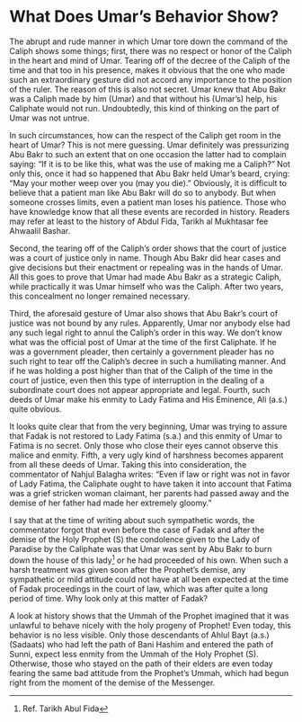 What Does Umar’s Behavior Show?
===============================

The abrupt and rude manner in which Umar tore down the command of the
Caliph shows some things; first, there was no respect or honor of the
Caliph in the heart and mind of Umar. Tearing off of the decree of the
Caliph of the time and that too in his presence, makes it obvious that
the one who made such an extraordinary gesture did not accord any
importance to the position of the ruler. The reason of this is also not
secret. Umar knew that Abu Bakr was a Caliph made by him (Umar) and that
without his (Umar’s) help, his Caliphate would not run. Undoubtedly,
this kind of thinking on the part of Umar was not untrue.

In such circumstances, how can the respect of the Caliph get room in the
heart of Umar? This is not mere guessing. Umar definitely was
pressurizing Abu Bakr to such an extent that on one occasion the latter
had to complain saying: “If it is to be like this, what was the use of
making me a Caliph?” Not only this, once it had so happened that Abu
Bakr held Umar’s beard, crying: “May your mother weep over you (may you
die).” Obviously, it is difficult to believe that a patient man like Abu
Bakr will do so to anybody. But when someone crosses limits, even a
patient man loses his patience. Those who have knowledge know that all
these events are recorded in history. Readers may refer at least to the
history of Abdul Fida, Tarikh al Mukhtasar fee Ahwaalil Bashar.

Second, the tearing off of the Caliph’s order shows that the court of
justice was a court of justice only in name. Though Abu Bakr did hear
cases and give decisions but their enactment or repealing was in the
hands of Umar. All this goes to prove that Umar had made Abu Bakr as a
strategic Caliph, while practically it was Umar himself who was the
Caliph. After two years, this concealment no longer remained necessary.

Third, the aforesaid gesture of Umar also shows that Abu Bakr’s court of
justice was not bound by any rules. Apparently, Umar nor anybody else
had any such legal right to annul the Caliph’s order in this way. We
don’t know what was the official post of Umar at the time of the first
Caliphate. If he was a government pleader, then certainly a government
pleader has no such right to tear off the Caliph’s decree in such a
humiliating manner. And if he was holding a post higher than that of the
Caliph of the time in the court of justice, even then this type of
interruption in the dealing of a subordinate court does not appear
appropriate and legal. Fourth, such deeds of Umar make his enmity to
Lady Fatima and His Eminence, Ali (a.s.) quite obvious.

It looks quite clear that from the very beginning, Umar was trying to
assure that Fadak is not restored to Lady Fatima (s.a.) and this enmity
of Umar to Fatima is no secret. Only those who close their eyes cannot
observe this malice and enmity. Fifth, a very ugly kind of harshness
becomes apparent from all these deeds of Umar. Taking this into
consideration, the commentator of Nahjul Balagha writes: “Even if law or
right was not in favor of Lady Fatima, the Caliphate ought to have taken
it into account that Fatima was a grief stricken woman claimant, her
parents had passed away and the demise of her father had made her
extremely gloomy.”

I say that at the time of writing about such sympathetic words, the
commentator forgot that even before the case of Fadak and after the
demise of the Holy Prophet (S) the condolence given to the Lady of
Paradise by the Caliphate was that Umar was sent by Abu Bakr to burn
down the house of this lady[^1] or he had proceeded of his own. When
such a harsh treatment was given soon after the Prophet’s demise, any
sympathetic or mild attitude could not have at all been expected at the
time of Fadak proceedings in the court of law, which was after quite a
long period of time. Why look only at this matter of Fadak?

A look at history shows that the Ummah of the Prophet imagined that it
was unlawful to behave nicely with the holy progeny of Prophet! Even
today, this behavior is no less visible. Only those descendants of Ahlul
Bayt (a.s.) (Sadaats) who had left the path of Bani Hashim and entered
the path of Sunni, expect less enmity from the Ummah of the Holy Prophet
(S). Otherwise, those who stayed on the path of their elders are even
today fearing the same bad attitude from the Prophet’s Ummah, which had
begun right from the moment of the demise of the Messenger.

[^1]: Ref. Tarikh Abul Fida


